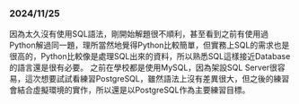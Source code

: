 ### 2024/11/25
因為太久沒有使用SQL語法，剛開始解題很不順利，甚至看到之前有使用過Python解過同一題，理所當然地覺得Python比較簡單，但實務上SQL的需求也是很高的，Python比較像是處理SQL出來的資料，所以熟悉SQL這樣接近Database的語言還是很有必要。
之前在學校都是使用MySQL，因為架設SQL Server很容易，這次想要試試看練習PostgreSQL，雖然語法上沒有差異很大，但之後的練習會結合虛擬環境的實作，所以還是以PostgreSQL作為主要練習目標。
